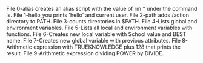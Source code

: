 File 0-alias creates an alias script with the value of rm * under the command ls.
File 1-hello_you prints 'hello' and current user.
File 2-path adds /action directory to PATH.
File 3-counts directories in $PATH.
File 4-Lists global and environment variables.
File 5-Lists all local and environment variables with functions.
File 6-Creates new local variable with School value and BEST name.
File 7-Creates new global variable with previous attributes.
File 8-Arithmetic expression with TRUEKNOWLEDGE plus 128 that prints the result.
File 9-Arithmetic expression dividing POWER by DIVIDE.
